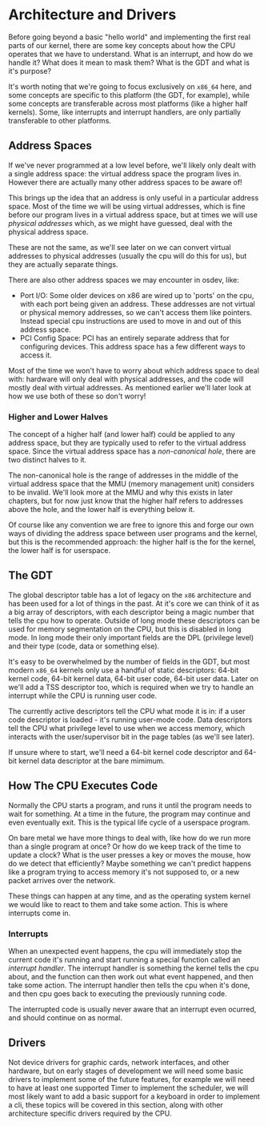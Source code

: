 # Architecture and Drivers

Before going beyond a basic "hello world" and implementing the first real parts of our kernel, there are some key concepts about how the CPU operates that we have to understand. What is an interrupt, and how do we handle it? What does it mean to mask them? What is the GDT and what is it's purpose?

It's worth noting that we're going to focus exclusively on `x86_64` here, and some concepts are specific to this platform (the GDT, for example), while some concepts are transferable across most platforms (like a higher half kernels). Some, like interrupts and interrupt handlers, are only partially transferable to other platforms.

## Address Spaces

If we've never programmed at a low level before, we'll likely only dealt with a single address space: the virtual address space the program lives in. However there are actually many other address spaces to be aware of!

This brings up the idea that an address is only useful in a particular address space. Most of the time we will be using virtual addresses, which is fine before our program lives in a virtual address space, but at times we will use *physical addresses* which, as we might have guessed, deal with the physical address space. 

These are not the same, as we'll see later on we can convert virtual addresses to physical addresses (usually the cpu will do this for us), but they are actually separate things.

There are also other address spaces we may encounter in osdev, like:

- Port I/O: Some older devices on x86 are wired up to 'ports' on the cpu, with each port being given an address. These addresses are not virtual or physical memory addresses, so we can't access them like pointers. Instead special cpu instructions are used to move in and out of this address space.
- PCI Config Space: PCI has an entirely separate address that for configuring devices. This address space has a few different ways to access it.

Most of the time we won't have to worry about which address space to deal with: hardware will only deal with physical addresses, and the code will mostly deal with virtual addresses. As mentioned earlier we'll later look at how we use both of these so don't worry!

### Higher and Lower Halves

The concept of a higher half (and lower half) could be applied to any address space, but they are typically used to refer to the virtual address space. Since the virtual address space has a *non-canonical hole*, there are two distinct halves to it. 

The non-canonical hole is the range of addresses in the middle of the virtual address space that the MMU (memory management unit) considers to be invalid. We'll look more at the MMU and why this exists in later chapters, but for now just know that the higher half refers to addresses above the hole, and the lower half is everything below it.

Of course like any convention we are free to ignore this and forge our own ways of dividing the address space between user programs and the kernel, but this is the recommended approach: the higher half is the for the kernel, the lower half is for userspace.

## The GDT

The global descriptor table has a lot of legacy on the `x86` architecture and has been used for a lot of things in the past. At it's core we can think of it as a big array of descriptors, with each descriptor being a magic number that tells the cpu how to operate. Outside of long mode these descriptors can be used for memory segmentation on the CPU, but this is disabled in long mode. In long mode their only important fields are the DPL (privilege level) and their type (code, data or something else).

It's easy to be overwhelmed by the number of fields in the GDT, but most modern `x86_64` kernels only use a handful of static descriptors: 64-bit kernel code, 64-bit kernel data, 64-bit user code, 64-bit user data. Later on we'll add a TSS descriptor too, which is required when we try to handle an interrupt while the CPU is running user code.

The currently active descriptors tell the CPU what mode it is in: if a user code descriptor is loaded - it's running user-mode code. Data descriptors tell the CPU what privilege level to use when we access memory, which interacts with the user/supervisor bit in the page tables (as we'll see later).

If unsure where to start, we'll need a 64-bit kernel code descriptor and 64-bit kernel data descriptor at the bare mimimum.

## How The CPU Executes Code

Normally the CPU starts a program, and runs it until the program needs to wait for something. At a time in the future, the program may continue and even eventually exit. This is the typical life cycle of a userspace program.

On bare metal we have more things to deal with, like how do we run more than a single program at once? Or how do we keep track of the time to update a clock? What is the user presses a key or moves the mouse, how do we detect that efficiently? Maybe something we can't predict happens like a program trying to access memory it's not supposed to, or a new packet arrives over the network.

These things can happen at any time, and as the operating system kernel we would like to react to them and take some action. This is where interrupts come in.

### Interrupts

When an unexpected event happens, the cpu will immediately stop the current code it's running and start running a special function called an *interrupt handler*. The interrupt handler is something the kernel tells the cpu about, and the function can then work out what event happened, and then take some action. The interrupt handler then tells the cpu when it's done, and then cpu goes back to executing the previously running code.

The interrupted code is usually never aware that an interrupt even ocurred, and should continue on as normal.

## Drivers

Not device drivers for graphic cards, network interfaces, and other hardware, but on early stages of development we will need some basic drivers to implement some of the future features, for example we will need to have at least one supported Timer to implement the scheduler, we will most likely want to add a basic support for a keyboard in order to implement a cli, these topics will be covered in this section, along with other architecture specific drivers required by the CPU.

